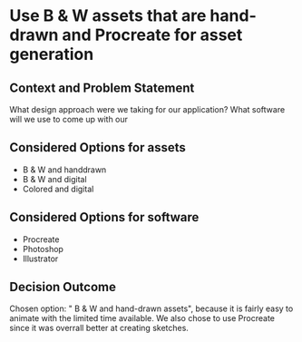 # Use B & W assets that are hand-drawn and Procreate for asset generation

## Context and Problem Statement

What design approach were we taking for our application?
What software will we use to come up with our 

## Considered Options for assets

* B & W and handdrawn
* B & W and digital 
* Colored and digital 
  
## Considered Options for software

* Procreate
* Photoshop
* Illustrator

## Decision Outcome

Chosen option: " B & W and hand-drawn assets", because it is fairly easy to animate with the limited time available. We also chose to use Procreate since it was overrall better at creating sketches. 